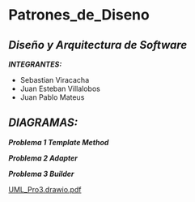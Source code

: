 # Patrones_de_Diseno
## **_Diseño y Arquitectura de Software_**

**_INTEGRANTES:_**

* Sebastian Viracacha
* Juan Esteban Villalobos
* Juan Pablo Mateus


## **_DIAGRAMAS:_**
**_Problema 1 Template Method_**

**_Problema 2 Adapter_**

**_Problema 3 Builder_**

[UML_Pro3.drawio.pdf](https://github.com/Sebasea/Actividad2_DesignPatterns/files/12384777/UML_Pro3.drawio.pdf)
